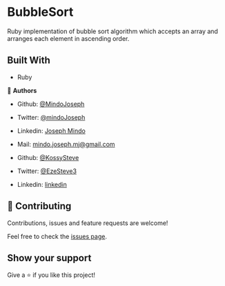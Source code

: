 # BubbleSort
Ruby implementation of bubble sort algorithm which accepts an array and arranges each element in ascending order.
## Built With
- Ruby


👤 **Authors**

- Github: [@MindoJoseph](https://github.com/Mindo-Joseph)
- Twitter: [@mindoJoseph](https://twitter.com/mindoJoseph)
- Linkedin: [Joseph Mindo](https://www.linkedin.com/in/joseph-mindo-367284132/)
- Mail: mindo.joseph.mj@gmail.com


- Github: [@KossySteve](https://github.com/KossySteve)
- Twitter: [@EzeSteve3](https://twitter.com/EzeSteve3/)
- Linkedin: [linkedin](https://www.linkedin.com/in/steve-ez-b090ba198/) 

## 🤝 Contributing

Contributions, issues and feature requests are welcome!

Feel free to check the [issues page](https://github.com/Mindo-Joseph/BubbleSort/issues).

## Show your support

Give a ⭐️ if you like this project!

